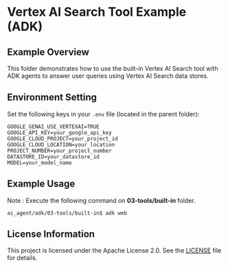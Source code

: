 # Vertex AI Search Tool Example (ADK)

## Example Overview
This folder demonstrates how to use the built-in Vertex AI Search tool with ADK agents to answer user queries using Vertex AI Search data stores.

## Environment Setting
Set the following keys in your `.env` file (located in the parent folder):

```
GOOGLE_GENAI_USE_VERTEXAI=TRUE
GOOGLE_API_KEY=your_google_api_key
GOOGLE_CLOUD_PROJECT=your_project_id
GOOGLE_CLOUD_LOCATION=your_location
PROJECT_NUMBER=your_project_number
DATASTORE_ID=your_datastore_id
MODEL=your_model_name
```

## Example Usage
Note : Execute the following command on **03-tools/built-in** folder. 

```
ai_agent/adk/03-tools/built-in$ adk web
```

## License Information
This project is licensed under the Apache License 2.0. See the [LICENSE](../../../../LICENSE) file for details.
